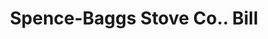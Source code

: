 ---
doi: 10.7916/D8Q25BC6
date_other: '1920'
date_other_textual: '1920'
form: printed ephemera
genre:
- Invoices
name:
- Spence-Baggs Stove Co.
object_in_context_url: https://biggert.cul.columbia.edu/items/view/ave_biggert_01312
subject_hierarchical_geographic:
- Martin's Ferry, Ohio, United States
subject_name:
- Spence-Baggs Stove Co.
title: Spence-Baggs Stove Co.. Bill
sort_title: Spence-Baggs Stove Co.. Bill
call_number: ave_biggert_01312
coordinates:
- 40.09916666666667,-80.72527777777778
pid: ave_biggert_01312
identifiers: ave_biggert_01312
thumbnail: https://derivativo-3.library.columbia.edu/iiif/2/ldpd:343319/full/!256,256/0/native.jpg
permalink: /biggert/ave_biggert_01312/
layout: iiif-image-page
---